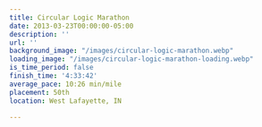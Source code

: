 ```yaml
---
title: Circular Logic Marathon
date: 2013-03-23T00:00:00-05:00
description: ''
url: ''
background_image: "/images/circular-logic-marathon.webp"
loading_image: "/images/circular-logic-marathon-loading.webp"
is_time_period: false
finish_time: '4:33:42'
average_pace: 10:26 min/mile
placement: 50th
location: West Lafayette, IN

---
```

